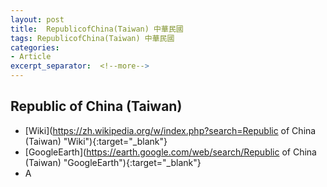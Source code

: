 ```yaml
---
layout: post
title:  RepublicofChina(Taiwan) 中華民國
tags: RepublicofChina(Taiwan) 中華民國 
categories:
- Article
excerpt_separator:  <!--more-->
---
```

## Republic of China (Taiwan) 
- [Wiki](https://zh.wikipedia.org/w/index.php?search=Republic of China (Taiwan) "Wiki"){:target="_blank"} 
- [GoogleEarth](https://earth.google.com/web/search/Republic of China (Taiwan) "GoogleEarth"){:target="_blank"} 
- A 

